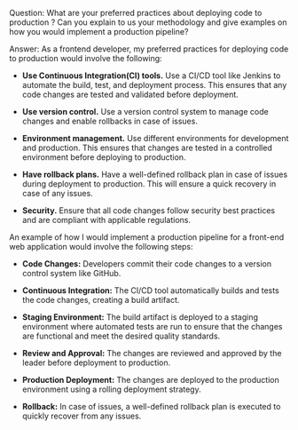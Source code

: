 Question: 
What are your preferred practices about deploying code to production ? Can you explain to us your methodology and give examples on how you would implement a production pipeline?


Answer: 
As a frontend developer, my preferred practices for deploying code to production would involve the following:

- **Use Continuous Integration(CI) tools.** Use a CI/CD tool like Jenkins to automate the build, test, and deployment process. This ensures that any code changes are tested and validated before deployment.

- **Use version control.** Use a version control system to manage code changes and enable rollbacks in case of issues.

- **Environment management.** Use different environments for development and production. This ensures that changes are tested in a controlled environment before deploying to production.

- **Have rollback plans.** Have a well-defined rollback plan in case of issues during deployment to production. This will ensure a quick recovery in case of any issues.

- **Security.** Ensure that all code changes follow security best practices and are compliant with applicable regulations.

An example of how I would implement a production pipeline for a front-end web application would involve the following steps:

- **Code Changes:** Developers commit their code changes to a version control system like GitHub.

- **Continuous Integration:** The CI/CD tool automatically builds and tests the code changes, creating a build artifact.

- **Staging Environment:** The build artifact is deployed to a staging environment where automated tests are run to ensure that the changes are functional and meet the desired quality standards.

- **Review and Approval:** The changes are reviewed and approved by the leader before deployment to production.

- **Production Deployment:** The changes are deployed to the production environment using a rolling deployment strategy.

- **Rollback:** In case of issues, a well-defined rollback plan is executed to quickly recover from any issues.
